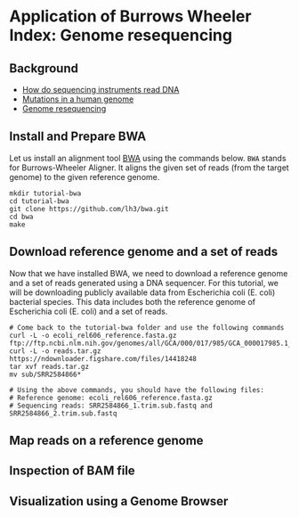 # Application of Burrows Wheeler Index: Genome resequencing

## Background
- [How do sequencing instruments read DNA](https://nanoporetech.com/platform/technology)
- [Mutations in a human genome](https://www.genome.gov/about-genomics/educational-resources/fact-sheets/human-genomic-variation)
- [Genome resequencing](https://training.galaxyproject.org/training-material/topics/sequence-analysis/images/mapping/mapping.png)

## Install and Prepare BWA
Let us install an alignment tool [BWA](https://github.com/lh3/bwa) using the commands below. `BWA` stands for Burrows-Wheeler Aligner. It aligns the given set of reads (from the target genome) to the given reference genome.
```
mkdir tutorial-bwa
cd tutorial-bwa
git clone https://github.com/lh3/bwa.git
cd bwa
make
```

## Download reference genome and a set of reads
Now that we have installed BWA, we need to download a reference genome and a set of reads generated using a DNA sequencer. For this tutorial, we will be downloading publicly available data from Escherichia coli (E. coli) bacterial species. This data includes both the reference genome of Escherichia coli (E. coli) and a set of reads.

```
# Come back to the tutorial-bwa folder and use the following commands
curl -L -o ecoli_rel606_reference.fasta.gz ftp://ftp.ncbi.nlm.nih.gov/genomes/all/GCA/000/017/985/GCA_000017985.1_ASM1798v1/GCA_000017985.1_ASM1798v1_genomic.fna.gz
curl -L -o reads.tar.gz https://ndownloader.figshare.com/files/14418248
tar xvf reads.tar.gz
mv sub/SRR2584866*

# Using the above commands, you should have the following files:
# Reference genome: ecoli_rel606_reference.fasta.gz
# Sequencing reads: SRR2584866_1.trim.sub.fastq and SRR2584866_2.trim.sub.fastq
```

## Map reads on a reference genome

## Inspection of BAM file

## Visualization using a Genome Browser
